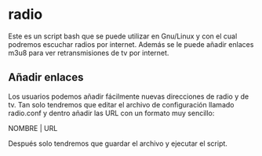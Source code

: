 # radio
Este es un script bash que se puede utilizar en Gnu/Linux y con el cual podremos escuchar radios por internet. Además se le puede añadir enlaces m3u8 para ver retransmisiones de tv por internet.

## Añadir enlaces
Los usuarios podemos añadir fácilmente nuevas direcciones de radio y de tv. Tan solo tendremos que editar el archivo de configuración llamado radio.conf y dentro añadir las URL con un formato muy sencillo:

  NOMBRE | URL
  
Después solo tendremos que guardar el archivo y ejecutar el script. 
